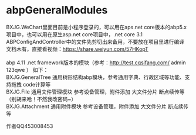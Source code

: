 # abpGeneralModules
BXJG.WeChart里面目前是小程序登录的，可以用在aps.net core版本的abp5.x项目中，也可以用在原生asp.net core项目中，.net core 3.1<br />
ABPConfigAndController中的文件先剪切出来备用，不要放在项目里进行编译<br />
文档木有，直接看视频：https://share.weiyun.com/57HKopT
<br />
<br />
abp 4.11 .net framework版本的模块（参考：http://test.cqsifang.com/ admin 123qwe ） 如下：<br />
  BXJG.GeneralTree 通用树形结构abp模块，参考通用字典、行政区域等功能、支持拖拽 code计算等<br />
  BXJG.File 通用文件管理模块 参考设备管理，附件添加 大文件分片 断点续传等 （别胡来哈！不然我改密码~）<br />
  BXJG.Attachment 通用附件模块 参考设备管理，附件添加 大文件分片 断点续传等<br />

作者QQ453008453
